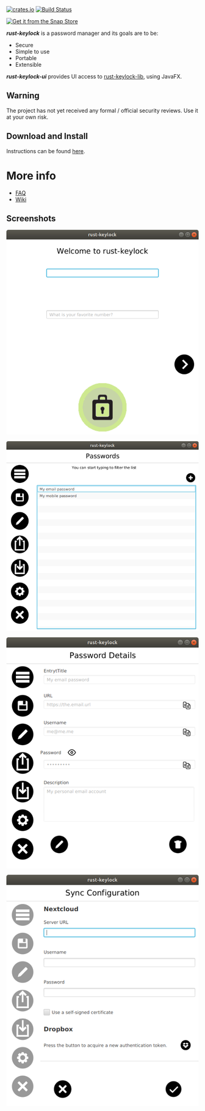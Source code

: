 [![crates.io](https://img.shields.io/crates/v/rust-keylock-ui.svg)](https://crates.io/crates/rust-keylock-ui)
[![Build Status](https://travis-ci.org/rust-keylock/rust-keylock-ui.svg?branch=master)](https://travis-ci.org/rust-keylock/rust-keylock-ui)

[![Get it from the Snap Store](https://snapcraft.io/static/images/badges/en/snap-store-white.svg)](https://snapcraft.io/rust-keylock-ui)

___rust-keylock___ is a password manager and its goals are to be:

* Secure
* Simple to use
* Portable
* Extensible

___rust-keylock-ui___ provides UI access to [rust-keylock-lib](https://github.com/rust-keylock/rust-keylock-lib), using JavaFX.

## Warning

The project has not yet received any formal / official security reviews. Use it at your own risk.

## Download and Install

Instructions can be found [here](https://rust-keylock.github.io/download/rkl/).

# More info

* [FAQ](https://rust-keylock.github.io/faq/rkl/) 
* [Wiki](https://rust-keylock.github.io/wiki/)

## Screenshots

![rkl1](gh-images/rkl11.png)

![rkl2](gh-images/rkl12.png)

![rkl3](gh-images/rkl13.png)

![rkl4](gh-images/rkl14.png)
